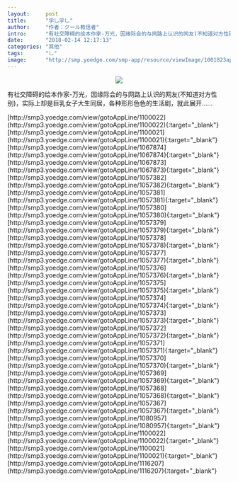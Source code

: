 ```yaml
---
layout:     post
title:      "孚乚孚乚"
author:     "作者：クール教信者"
intro:      "有社交障碍的绘本作家-万光，因缘际会的与网路上认识的网友(不知道对方性别)，实际上却是巨乳女子大生同居，各种形形色色的生活剧，就此展开……"
date:       "2018-02-14 12:17:13"
categories: "其他"
tags:       "乚"
image:      "http://smp.yoedge.com/smp-app/resource/viewImage/1001823appline.png"
---
```

<div style="text-align: center">
<p><img src="http://smp.yoedge.com/smp-app/resource/viewImage/1001823appline.png"/></p>
</div>
<p class="post-meta">
<span>有社交障碍的绘本作家-万光，因缘际会的与网路上认识的网友(不知道对方性别)，实际上却是巨乳女子大生同居，各种形形色色的生活剧，就此展开……</span>
</p>
[http://smp3.yoedge.com/view/gotoAppLine/1100022](http://smp3.yoedge.com/view/gotoAppLine/1100022){:target="_blank"}
[http://smp3.yoedge.com/view/gotoAppLine/1100021](http://smp3.yoedge.com/view/gotoAppLine/1100021){:target="_blank"}
[http://smp3.yoedge.com/view/gotoAppLine/1067874](http://smp3.yoedge.com/view/gotoAppLine/1067874){:target="_blank"}
[http://smp3.yoedge.com/view/gotoAppLine/1067873](http://smp3.yoedge.com/view/gotoAppLine/1067873){:target="_blank"}
[http://smp3.yoedge.com/view/gotoAppLine/1057382](http://smp3.yoedge.com/view/gotoAppLine/1057382){:target="_blank"}
[http://smp3.yoedge.com/view/gotoAppLine/1057381](http://smp3.yoedge.com/view/gotoAppLine/1057381){:target="_blank"}
[http://smp3.yoedge.com/view/gotoAppLine/1057380](http://smp3.yoedge.com/view/gotoAppLine/1057380){:target="_blank"}
[http://smp3.yoedge.com/view/gotoAppLine/1057379](http://smp3.yoedge.com/view/gotoAppLine/1057379){:target="_blank"}
[http://smp3.yoedge.com/view/gotoAppLine/1057378](http://smp3.yoedge.com/view/gotoAppLine/1057378){:target="_blank"}
[http://smp3.yoedge.com/view/gotoAppLine/1057377](http://smp3.yoedge.com/view/gotoAppLine/1057377){:target="_blank"}
[http://smp3.yoedge.com/view/gotoAppLine/1057376](http://smp3.yoedge.com/view/gotoAppLine/1057376){:target="_blank"}
[http://smp3.yoedge.com/view/gotoAppLine/1057375](http://smp3.yoedge.com/view/gotoAppLine/1057375){:target="_blank"}
[http://smp3.yoedge.com/view/gotoAppLine/1057374](http://smp3.yoedge.com/view/gotoAppLine/1057374){:target="_blank"}
[http://smp3.yoedge.com/view/gotoAppLine/1057373](http://smp3.yoedge.com/view/gotoAppLine/1057373){:target="_blank"}
[http://smp3.yoedge.com/view/gotoAppLine/1057372](http://smp3.yoedge.com/view/gotoAppLine/1057372){:target="_blank"}
[http://smp3.yoedge.com/view/gotoAppLine/1057371](http://smp3.yoedge.com/view/gotoAppLine/1057371){:target="_blank"}
[http://smp3.yoedge.com/view/gotoAppLine/1057370](http://smp3.yoedge.com/view/gotoAppLine/1057370){:target="_blank"}
[http://smp3.yoedge.com/view/gotoAppLine/1057369](http://smp3.yoedge.com/view/gotoAppLine/1057369){:target="_blank"}
[http://smp3.yoedge.com/view/gotoAppLine/1057368](http://smp3.yoedge.com/view/gotoAppLine/1057368){:target="_blank"}
[http://smp3.yoedge.com/view/gotoAppLine/1057367](http://smp3.yoedge.com/view/gotoAppLine/1057367){:target="_blank"}
[http://smp3.yoedge.com/view/gotoAppLine/1080957](http://smp3.yoedge.com/view/gotoAppLine/1080957){:target="_blank"}
[http://smp3.yoedge.com/view/gotoAppLine/1100022](http://smp3.yoedge.com/view/gotoAppLine/1100022){:target="_blank"}
[http://smp3.yoedge.com/view/gotoAppLine/1100021](http://smp3.yoedge.com/view/gotoAppLine/1100021){:target="_blank"}
[http://smp3.yoedge.com/view/gotoAppLine/1116207](http://smp3.yoedge.com/view/gotoAppLine/1116207){:target="_blank"}


